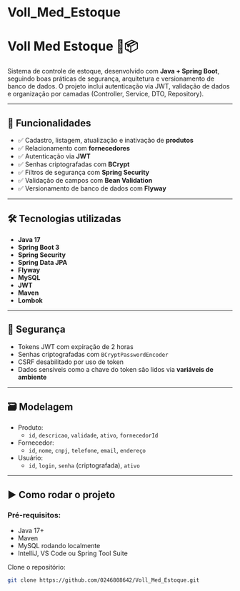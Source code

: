 # Voll_Med_Estoque
# Voll Med Estoque 🏥📦

Sistema de controle de estoque, desenvolvido com **Java + Spring Boot**, seguindo boas práticas de segurança, arquitetura e versionamento de banco de dados. O projeto inclui autenticação via JWT, validação de dados e organização por camadas (Controller, Service, DTO, Repository).

---

## 🚀 Funcionalidades

- ✅ Cadastro, listagem, atualização e inativação de **produtos**
- ✅ Relacionamento com **fornecedores**
- ✅ Autenticação via **JWT**
- ✅ Senhas criptografadas com **BCrypt**
- ✅ Filtros de segurança com **Spring Security**
- ✅ Validação de campos com **Bean Validation**
- ✅ Versionamento de banco de dados com **Flyway**

---

## 🛠️ Tecnologias utilizadas

- **Java 17**
- **Spring Boot 3**
- **Spring Security**
- **Spring Data JPA**
- **Flyway**
- **MySQL**
- **JWT**
- **Maven**
- **Lombok**

---

## 🔐 Segurança

- Tokens JWT com expiração de 2 horas
- Senhas criptografadas com `BCryptPasswordEncoder`
- CSRF desabilitado por uso de token
- Dados sensíveis como a chave do token são lidos via **variáveis de ambiente**

---

## 🗃️ Modelagem

- Produto:
  - `id`, `descricao`, `validade`, `ativo`, `fornecedorId`
- Fornecedor:
  - `id`, `nome`, `cnpj`, `telefone`, `email`, `endereço`
- Usuário:
  - `id`, `login`, `senha` (criptografada), `ativo`

---

## ▶️ Como rodar o projeto

### Pré-requisitos:
- Java 17+
- Maven
- MySQL rodando localmente
- IntelliJ, VS Code ou Spring Tool Suite

 Clone o repositório:

```bash
git clone https://github.com/0246808642/Voll_Med_Estoque.git

